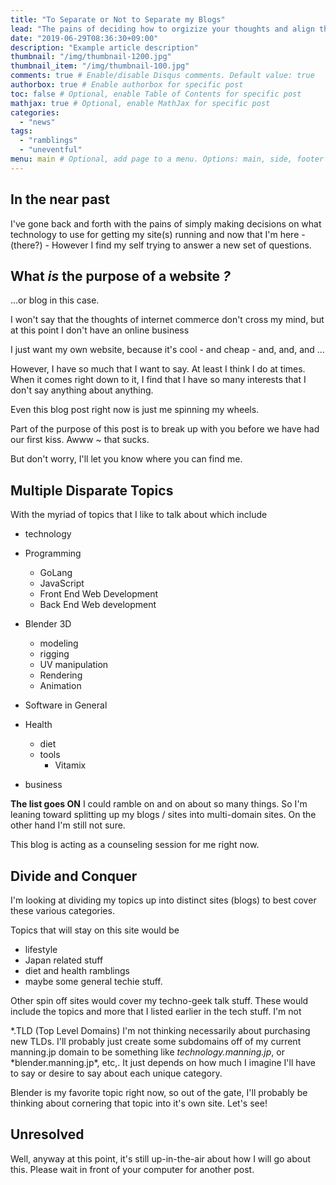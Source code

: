 ```yaml
---
title: "To Separate or Not to Separate my Blogs"
lead: "The pains of deciding how to orgizize your thoughts and align them with your audience(s)"
date: "2019-06-29T08:36:30+09:00"
description: "Example article description"
thumbnail: "/img/thumbnail-1200.jpg"
thumbnail_item: "/img/thumbnail-100.jpg"
comments: true # Enable/disable Disqus comments. Default value: true
authorbox: true # Enable authorbox for specific post
toc: false # Optional, enable Table of Contents for specific post
mathjax: true # Optional, enable MathJax for specific post
categories:
  - "news"
tags:
  - "ramblings"
  - "uneventful"
menu: main # Optional, add page to a menu. Options: main, side, footer
---
```


## In the near past

I've gone back and forth with the pains of simply making decisions on what technology to use for getting my site(s) running and now that I'm here - (there?) - However I find my self trying to answer a new set of questions.

## What _is_ the purpose of a website _?_

...or blog in this case.

I won't say that the thoughts of internet commerce don't cross my mind, but at this point I don't have an online business

I just want my own website, because it's cool - and cheap - and, and, and ...

However, I have so much that I want to say. At least I think I do at times. When it comes right down to it, I find that I have so many interests that I don't say anything about anything.

Even this blog post right now is just me spinning my wheels.

Part of the purpose of this post is to break up with you before we have had our first kiss. Awww ~ that sucks.

But don't worry, I'll let you know where you can find me.

## Multiple Disparate Topics

With the myriad of topics that I like to talk about which include

- technology

- Programming
  - GoLang
  - JavaScript
  - Front End Web Development
  - Back End Web development
- Blender 3D
  - modeling
  - rigging
  - UV manipulation
  - Rendering
  - Animation
- Software in General

- Health

  - diet
  - tools
    - Vitamix

- business

**The list goes ON** I could ramble on and on about so many things. So I'm leaning toward splitting up my blogs / sites into multi-domain sites. On the other hand I'm still not sure.

This blog is acting as a counseling session for me right now.

## Divide and Conquer

I'm looking at dividing my topics up into distinct sites (blogs) to best cover these various categories.

Topics that will stay on this site would be

- lifestyle
- Japan related stuff
- diet and health ramblings
- maybe some general techie stuff.

Other spin off sites would cover my techno-geek talk stuff. These would include the topics and more that I listed earlier in the tech stuff. I'm not

*.TLD (Top Level Domains)
I'm not thinking necessarily about purchasing new TLDs. I'll probably just create some subdomains off of my current manning.jp domain to be something like *technology.manning.jp*, or *blender.manning.jp\*, etc,. It just depends on how much I imagine I'll have to say or desire to say about each unique category.

Blender is my favorite topic right now, so out of the gate, I'll probably be thinking about cornering that topic into it's own site. Let's see!

## Unresolved

Well, anyway at this point, it's still up-in-the-air about how I will go about this. Please wait in front of your computer for another post.
